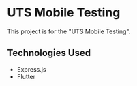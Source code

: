 # UTS Mobile Testing

This project is for the "UTS Mobile Testing".
## Technologies Used

- Express.js
- Flutter